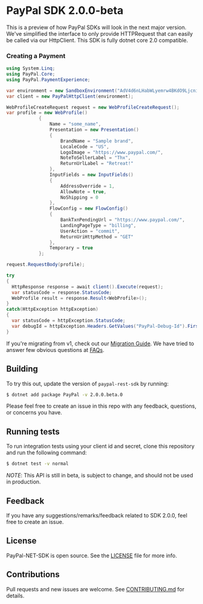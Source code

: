 # PayPal SDK 2.0.0-beta

This is a preview of how PayPal SDKs will look in the next major version. We've simplified the interface to only provide HTTPRequest that can easily be called via our HttpClient. This SDK is fully dotnet core 2.0 compatible. 

### Creating a Payment

```cs
using System.Linq;
using PayPal.Core;
using PayPal.PaymentExperience;

var environment = new SandboxEnvironment("AdV4d6nLHabWLyemrw4BKdO9LjcnioNIOgoz7vD611ObbDUL0kJQfzrdhXEBwnH8QmV-7XZjvjRWn0kg", "EPKoPC_haZMTq5uM9WXuzoxUVdgzVqHyD5avCyVC1NCIUJeVaNNUZMnzduYIqrdw-carG9LBAizFGMyK");
var client = new PayPalHttpClient(environment);

WebProfileCreateRequest request = new WebProfileCreateRequest();
var profile = new WebProfile()
            {
                Name = "some_name",
                Presentation = new Presentation()
                {
                    BrandName = "Sample brand",
                    LocaleCode = "US",
                    LogoImage = "https://www.paypal.com/",
                    NoteToSellerLabel = "Thx",
                    ReturnUrlLabel = "Retreat!"
                },
                InputFields = new InputFields()
                {
                    AddressOverride = 1,
                    AllowNote = true,
                    NoShipping = 0
                },
                FlowConfig = new FlowConfig()
                {
                    BankTxnPendingUrl = "https://www.paypal.com/",
                    LandingPageType = "billing",
                    UserAction = "commit",
                    ReturnUriHttpMethod = "GET"
                },
                Temporary = true
            };

request.RequestBody(profile);

try 
{
  HttpResponse response = await client().Execute(request);
  var statusCode = response.StatusCode;
  WebProfile result = response.Result<WebProfile>();
} 
catch(HttpException httpException) 
{
  var statusCode = httpException.StatusCode;
  var debugId = httpException.Headers.GetValues("PayPal-Debug-Id").FirstOrDefault();
}
```

If you're migrating from v1, check out our [Migration Guide](./docs/Migrating.md).
We have tried to answer few obvious questions at [FAQs](./docs/FAQ.md).

## Building

To try this out, update the version of `paypal-rest-sdk` by running:
```sh
$ dotnet add package PayPal -v 2.0.0.beta.0
```

Please feel free to create an issue in this repo with any feedback, questions, or concerns you have.

## Running tests

To run integration tests using your client id and secret, clone this repository and run the following command:
```sh
$ dotnet test -v normal
```

*NOTE*: This API is still in beta, is subject to change, and should not be used in production.

## Feedback

If you have any suggestions/remarks/feedback related to SDK 2.0.0, feel free to create an issue.

## License
PayPal-NET-SDK is open source. See the [LICENSE](./LICENSE) file for more info.

## Contributions
Pull requests and new issues are welcome. See [CONTRIBUTING.md](CONTRIBUTING.md) for details.
